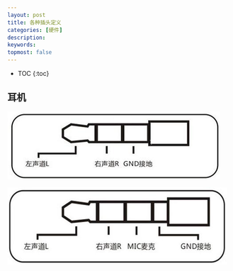 ```yaml
---
layout: post
title: 各种插头定义
categories: [硬件]
description: 
keywords: 
topmost: false
---
```


* TOC
{:toc}

## 耳机

![耳机插头](/images/speaker/hp1.png)

![耳机插头](/images/speaker/hp2.png)
